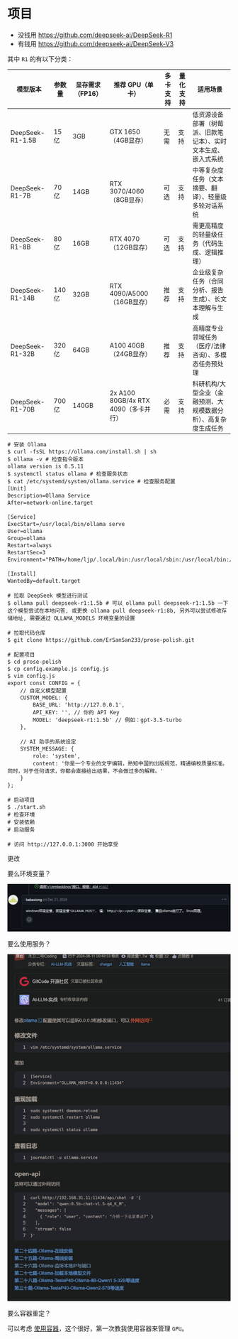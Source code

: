 # 项目

-   没钱用 https://github.com/deepseek-ai/DeepSeek-R1
-   有钱用 https://github.com/deepseek-ai/DeepSeek-V3

其中 `R1` 的有以下分类：

| 模型版本         | 参数量 | 显存需求（FP16） | 推荐 GPU（单卡）                     | 多卡支持 | 量化支持 | 适用场景                                                     |
| ---------------- | ------ | ---------------- | ------------------------------------ | -------- | -------- | ------------------------------------------------------------ |
| DeepSeek-R1-1.5B | 15亿   | 3GB              | GTX 1650（4GB显存）                  | 无需     | 支持     | 低资源设备部署（树莓派、旧款笔记本）、实时文本生成、嵌入式系统 |
| DeepSeek-R1-7B   | 70亿   | 14GB             | RTX 3070/4060（8GB显存）             | 可选     | 支持     | 中等复杂度任务（文本摘要、翻译）、轻量级多轮对话系统         |
| DeepSeek-R1-8B   | 80亿   | 16GB             | RTX 4070（12GB显存）                 | 可选     | 支持     | 需更高精度的轻量级任务（代码生成、逻辑推理）                 |
| DeepSeek-R1-14B  | 140亿  | 32GB             | RTX 4090/A5000（16GB显存）           | 推荐     | 支持     | 企业级复杂任务（合同分析、报告生成）、长文本理解与生成       |
| DeepSeek-R1-32B  | 320亿  | 64GB             | A100 40GB（24GB显存）                | 推荐     | 支持     | 高精度专业领域任务（医疗/法律咨询）、多模态任务预处理        |
| DeepSeek-R1-70B  | 700亿  | 140GB            | 2x A100 80GB/4x RTX 4090（多卡并行） | 必需     | 支持     | 科研机构/大型企业（金融预测、大规模数据分析）、高复杂度生成任务 |

```shell
# 安装 Ollama
$ curl -fsSL https://ollama.com/install.sh | sh
$ ollama -v # 检查指令版本
ollama version is 0.5.11
$ systemctl status ollama # 检查服务状态
$ cat /etc/systemd/system/ollama.service # 检查服务配置
[Unit]
Description=Ollama Service
After=network-online.target

[Service]
ExecStart=/usr/local/bin/ollama serve
User=ollama
Group=ollama
Restart=always
RestartSec=3
Environment="PATH=/home/ljp/.local/bin:/usr/local/sbin:/usr/local/bin:/usr/sbin:/usr/bin:/sbin:/bin:/usr/games:/usr/local/games:/snap/bin"

[Install]
WantedBy=default.target

# 拉取 DeepSeek 模型进行测试
$ ollama pull deepseek-r1:1.5b # 可以 ollama pull deepseek-r1:1.5b 一下这个模型尝试在本地问答, 或更换 ollama pull deepseek-r1:8b, 另外可以尝试修改存储地址, 需要通过 OLLAMA_MODELS 环境变量的设置

# 拉取代码仓库
$ git clone https://github.com/ErSanSan233/prose-polish.git

# 配置项目
$ cd prose-polish
$ cp config.example.js config.js
$ vim config.js
export const CONFIG = {
    // 自定义模型配置
    CUSTOM_MODEL: {
        BASE_URL: 'http://127.0.0.1',
        API_KEY: '', // 你的 API Key
        MODEL: 'deepseek-r1:1.5b' // 例如：gpt-3.5-turbo
    },

    // AI 助手的系统设定
    SYSTEM_MESSAGE: {
        role: 'system',
        content: '你是一个专业的文字编辑，熟知中国的出版规范，精通编校质量标准。同时，对于任何请求，你都会直接给出结果，不会做过多的解释。'
    }
}; 

# 启动项目
$ ./start.sh
# 检查环境
# 安装依赖
# 启动服务

# 访问 http://127.0.0.1:3000 开始享受

```



更改

要么环境变量？

![image-20250224232746481](./assets/image-20250224232746481.png)

要么使用服务？

![image-20250224232827279](./assets/image-20250224232827279.png)

要么容器重定？

可以考虑 [使用容器](https://hub.docker.com/r/ollama/ollama)，这个很好，第一次教我使用容器来管理 `GPU`。